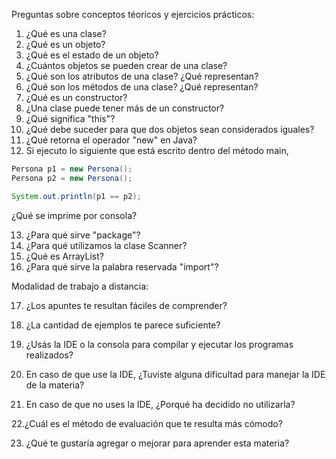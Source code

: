Preguntas sobre conceptos téoricos y  ejercicios prácticos:

1. ¿Qué es una clase?
2. ¿Qué es un objeto?
3. ¿Qué es el estado de un objeto?
4. ¿Cuántos objetos se pueden crear de una clase?
5. ¿Qué son los atributos de una clase? ¿Qué representan?
6. ¿Qué son los métodos de una clase? ¿Qué representan?
7. ¿Qué es un constructor?
8. ¿Una clase puede tener más de un constructor? 
9. ¿Qué significa "this"?
10. ¿Qué debe suceder para que dos objetos sean considerados iguales?
11. ¿Qué retorna el operador "new" en Java?
12. Si ejecuto lo siguiente que está escrito dentro del método main,

```java
Persona p1 = new Persona();
Persona p2 = new Persona();

System.out.println(p1 == p2);
```
¿Qué se imprime por consola? 

13. ¿Para qué sirve "package"?
14. ¿Para qué utilizamos la clase Scanner?
15. ¿Qué es ArrayList?
16. ¿Para qué sirve la palabra reservada "import"?


Modalidad de trabajo a distancia:

17. ¿Los apuntes te resultan fáciles de comprender?
18. ¿La cantidad de ejemplos te parece suficiente?
19. ¿Usás la IDE o la consola para compilar y ejecutar los programas realizados?

20. En caso de que use la IDE, ¿Tuviste alguna dificultad para manejar la IDE de la materia?

21. En caso de que no uses la IDE, ¿Porqué ha decidido no utilizarla?

22.¿Cuál es el método de evaluación que te resulta más cómodo?

23. ¿Qué te gustaría agregar o mejorar para aprender esta materia?



